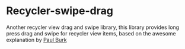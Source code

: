 # Recycler-swipe-drag

Another recycler view drag and swipe library, this library provides long press drag and swipe for recycler view items, based on the awesome explanation by [Paul Burk](https://medium.com/@ipaulpro/drag-and-swipe-with-recyclerview-b9456d2b1aaf)
